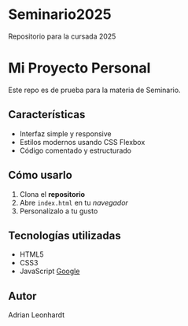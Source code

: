 # Seminario2025
Repositorio para la cursada 2025

# Mi Proyecto Personal

Este repo es de prueba para la materia de Seminario.

## Características
- Interfaz simple y responsive
- Estilos modernos usando CSS Flexbox
- Código comentado y estructurado

## Cómo usarlo
1. Clona el **repositorio**
2. Abre `index.html` en tu _navegador_
3. Personalízalo a tu gusto

## Tecnologías utilizadas
- HTML5
- CSS3
- JavaScript
[Google](www.google.com.ar)
## Autor
Adrian Leonhardt
